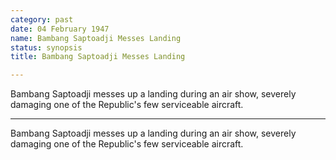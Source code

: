 ```yaml
---
category: past
date: 04 February 1947
name: Bambang Saptoadji Messes Landing
status: synopsis
title: Bambang Saptoadji Messes Landing

---
```

Bambang Saptoadji messes up a landing during an air show, severely damaging one of the Republic's few serviceable aircraft.

------

Bambang Saptoadji messes up a landing during an air
show, severely damaging one of the Republic's few serviceable aircraft.
